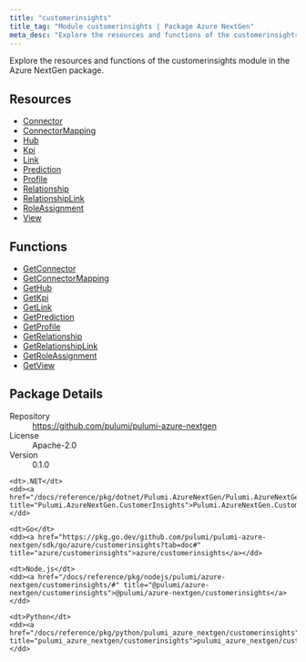 ```yaml
---
title: "customerinsights"
title_tag: "Module customerinsights | Package Azure NextGen"
meta_desc: "Explore the resources and functions of the customerinsights module in the Azure NextGen package."
---
```


<!-- WARNING: this file was generated by Pulumi Docs Generator. -->
<!-- Do not edit by hand unless you're certain you know what you are doing! -->

Explore the resources and functions of the customerinsights module in the Azure NextGen package.

<h2 id="resources">Resources</h2>
<ul class="api">
    <li><a href="connector" title="Connector"><span class="symbol resource"></span>Connector</a></li>
    <li><a href="connectormapping" title="ConnectorMapping"><span class="symbol resource"></span>ConnectorMapping</a></li>
    <li><a href="hub" title="Hub"><span class="symbol resource"></span>Hub</a></li>
    <li><a href="kpi" title="Kpi"><span class="symbol resource"></span>Kpi</a></li>
    <li><a href="link" title="Link"><span class="symbol resource"></span>Link</a></li>
    <li><a href="prediction" title="Prediction"><span class="symbol resource"></span>Prediction</a></li>
    <li><a href="profile" title="Profile"><span class="symbol resource"></span>Profile</a></li>
    <li><a href="relationship" title="Relationship"><span class="symbol resource"></span>Relationship</a></li>
    <li><a href="relationshiplink" title="RelationshipLink"><span class="symbol resource"></span>RelationshipLink</a></li>
    <li><a href="roleassignment" title="RoleAssignment"><span class="symbol resource"></span>RoleAssignment</a></li>
    <li><a href="view" title="View"><span class="symbol resource"></span>View</a></li>
</ul>

<h2 id="functions">Functions</h2>
<ul class="api">
    <li><a href="getconnector" title="GetConnector"><span class="symbol function"></span>GetConnector</a></li>
    <li><a href="getconnectormapping" title="GetConnectorMapping"><span class="symbol function"></span>GetConnectorMapping</a></li>
    <li><a href="gethub" title="GetHub"><span class="symbol function"></span>GetHub</a></li>
    <li><a href="getkpi" title="GetKpi"><span class="symbol function"></span>GetKpi</a></li>
    <li><a href="getlink" title="GetLink"><span class="symbol function"></span>GetLink</a></li>
    <li><a href="getprediction" title="GetPrediction"><span class="symbol function"></span>GetPrediction</a></li>
    <li><a href="getprofile" title="GetProfile"><span class="symbol function"></span>GetProfile</a></li>
    <li><a href="getrelationship" title="GetRelationship"><span class="symbol function"></span>GetRelationship</a></li>
    <li><a href="getrelationshiplink" title="GetRelationshipLink"><span class="symbol function"></span>GetRelationshipLink</a></li>
    <li><a href="getroleassignment" title="GetRoleAssignment"><span class="symbol function"></span>GetRoleAssignment</a></li>
    <li><a href="getview" title="GetView"><span class="symbol function"></span>GetView</a></li>
</ul>

<h2 id="package-details">Package Details</h2>
<dl class="package-details">
	<dt>Repository</dt>
	<dd><a href="https://github.com/pulumi/pulumi-azure-nextgen">https://github.com/pulumi/pulumi-azure-nextgen</a></dd>
	<dt>License</dt>
	<dd>Apache-2.0</dd>
	<dt>Version</dt>
	<dd>0.1.0</dd>
</dl>



<dl class="tabular">

    <dt>.NET</dt>
    <dd><a href="/docs/reference/pkg/dotnet/Pulumi.AzureNextGen/Pulumi.AzureNextGen.CustomerInsights.html" title="Pulumi.AzureNextGen.CustomerInsights">Pulumi.AzureNextGen.CustomerInsights</a></dd>

    <dt>Go</dt>
    <dd><a href="https://pkg.go.dev/github.com/pulumi/pulumi-azure-nextgen/sdk/go/azure/customerinsights?tab=doc#" title="azure/customerinsights">azure/customerinsights</a></dd>

    <dt>Node.js</dt>
    <dd><a href="/docs/reference/pkg/nodejs/pulumi/azure-nextgen/customerinsights/#" title="@pulumi/azure-nextgen/customerinsights">@pulumi/azure-nextgen/customerinsights</a></dd>

    <dt>Python</dt>
    <dd><a href="/docs/reference/pkg/python/pulumi_azure_nextgen/customerinsights" title="pulumi_azure_nextgen/customerinsights">pulumi_azure_nextgen/customerinsights</a></dd>

</dl>

